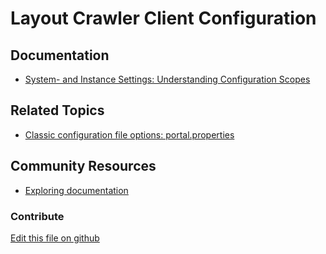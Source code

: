 # Layout Crawler Client Configuration
## Documentation

* [System- and Instance Settings: Understanding Configuration Scopes](https://learn.liferay.com/en/w/dxp/system-administration/configuring-liferay/understanding-configuration-scope#system-settings-and-instance-settings)

## Related Topics

* [Classic configuration file options: portal.properties](https://learn.liferay.com/reference/latest/en/dxp/propertiesdoc/portal.properties.html)

## Community Resources

* [Exploring documentation](https://liferay.dev/blogs/-/blogs/exploring-documentation)

### Contribute

[Edit this file on github](https://github.com/olafk/controlpanel-documentation-docs/blob/master/md/74en/com_liferay_configuration_admin_web_portlet_InstanceSettingsPortlet/com.liferay.layout.internal.configuration.LayoutCrawlerClientConfiguration.md)
